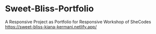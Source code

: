 # Sweet-Bliss-Portfolio
A Responsive Project as Portfolio for Responsive Workshop of SheCodes
</br> https://sweet-bliss-kiana-kermani.netlify.app/
